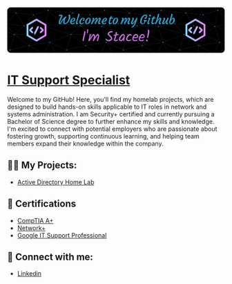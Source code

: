 <h1><img src="githubwelcome.png"</img></h1>

<h1><a href="https://github.com/staceelvls">IT Support Specialist</a></h1>

Welcome to my GitHub! Here, you'll find my homelab projects, which are designed to build hands-on skills applicable to IT roles in network and systems administration.  I am Security+ certified and currently pursuing a Bachelor of Science degree to further enhance my skills and knowledge. I'm excited to connect with potential employers who are passionate about fostering growth, supporting continuous learning, and helping team members expand their knowledge within the company.

<h2>👨‍💻 My Projects:</h2>

- [Active Directory Home Lab](https://github.com/Staceelvls/ActiveDirectoryLab)

<h2>📝 Certifications</h2>

- [CompTIA A+](https://www.credly.com/badges/53f9b078-7bf1-4ca7-a448-68454a96520c/public_url) 
  <br>
- [Network+](https://www.credly.com/badges/94b0f2aa-5f11-43f4-9a86-4efd32863816/public_url)
  <br>
- [Google IT Support Professional](https://www.credly.com/badges/b3a2a2dc-2b09-4142-ad1d-f81bd15b31f3/public_url)


<h2> 🤳 Connect with me:</h2>

- [Linkedin](https://linkedin.com/in/staceelvls)

<!--
**joshmadakor1/joshmadakor1** is a ✨ _special_ ✨ repository because its `README.md` (this file) appears on your GitHub profile.

Here are some ideas to get you started:

- 🔭 I’m currently working on ...
- 🌱 I’m currently learning ...
- 👯 I’m looking to collaborate on ...
- 🤔 I’m looking for help with ...
- 💬 Ask me about ...
- 📫 How to reach me: ...
- 😄 Pronouns: ...
- ⚡ Fun fact: ...
-->
